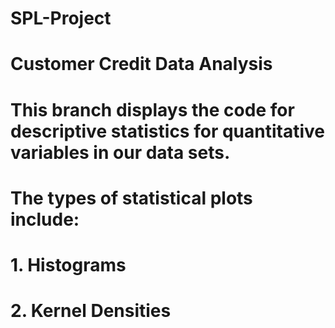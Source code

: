 # SPL-Project
# Customer Credit Data Analysis


















# This branch displays the code for descriptive statistics for quantitative variables in our data sets.
# The types of statistical plots include:
# 1. Histograms
# 2. Kernel Densities
